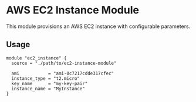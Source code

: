 # AWS EC2 Instance Module

This module provisions an AWS EC2 instance with configurable parameters.

## Usage

```hcl
module "ec2_instance" {
  source = "./path/to/ec2-instance-module"

  ami           = "ami-0c7217cdde317cfec"
  instance_type = "t2.micro"
  key_name      = "my-key-pair"
  instance_name = "MyInstance"
}
